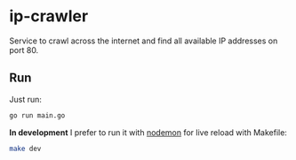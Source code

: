 # ip-crawler

Service to crawl across the internet and find all available IP addresses on port 80.

## Run
Just run:
```sh
go run main.go
```

**In development** I prefer to run it with [nodemon](https://github.com/remy/nodemon) for live reload with Makefile:
```sh
make dev
```